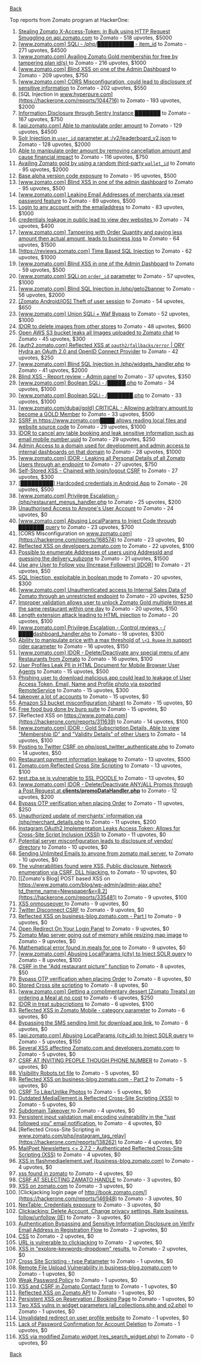 [Back](../README.md)

Top reports from Zomato program at HackerOne:

1. [Stealing Zomato X-Access-Token: in Bulk using HTTP Request Smuggling on api.zomato.com](https://hackerone.com/reports/771666) to Zomato - 518 upvotes, $5000
2. [[www.zomato.com] SQLi - /php/██████████ - item_id](https://hackerone.com/reports/403616) to Zomato - 271 upvotes, $4500
3. [[www.zomato.com] Availing Zomato Gold membership for free by tampering plan id(s) ](https://hackerone.com/reports/511044) to Zomato - 216 upvotes, $1000
4. [[www.zomato.com] Blind XSS on one of the Admin Dashboard](https://hackerone.com/reports/724889) to Zomato - 209 upvotes, $750
5. [[www.zomato.com] CORS Misconfiguration, could lead to disclosure of sensitive information](https://hackerone.com/reports/426165) to Zomato - 202 upvotes, $550
6. [SQL Injection in www.hyperpure.com](https://hackerone.com/reports/1044716) to Zomato - 193 upvotes, $2000
7. [Information Disclosure through Sentry Instance ███████](https://hackerone.com/reports/697512) to Zomato - 167 upvotes, $750
8. [[api.zomato.com] Able to manipulate order amount](https://hackerone.com/reports/512968) to Zomato - 129 upvotes, $4500
9. [Solr Injection in `user_id` parameter at :/v2/leaderboard_v2.json](https://hackerone.com/reports/952501) to Zomato - 128 upvotes, $2000
10. [Able to manipulate order amount by removing cancellation amount and cause financial impact](https://hackerone.com/reports/614523) to Zomato - 116 upvotes, $750
11. [Availing Zomato gold by using a random third-party `wallet_id`](https://hackerone.com/reports/938021) to Zomato - 95 upvotes, $2000
12. [Base alpha version code exposure](https://hackerone.com/reports/167859) to Zomato - 95 upvotes, $500
13. [[www.zomato.com] Blind XSS in one of the admin dashboard](https://hackerone.com/reports/461272) to Zomato - 95 upvotes, $500
14. [[www.zomato.com] Leaking Email Addresses of merchants via reset password feature](https://hackerone.com/reports/293490) to Zomato - 89 upvotes, $500
15. [Login to any account with the emailaddress](https://hackerone.com/reports/245408) to Zomato - 83 upvotes, $1000
16. [ credentials leakage in public lead to view dev websites ](https://hackerone.com/reports/511440) to Zomato - 74 upvotes, $400
17. [[www.zomato.com] Tampering with Order Quantity and paying less amount then actual amount, leads to business loss](https://hackerone.com/reports/403783) to Zomato - 64 upvotes, $1500
18. [[https://reviews.zomato.com] Time Based SQL Injection](https://hackerone.com/reports/300176) to Zomato - 62 upvotes, $1000
19. [[www.zomato.com] Blind XSS in one of the Admin Dashboard](https://hackerone.com/reports/419731) to Zomato - 59 upvotes, $500
20. [[www.zomato.com] SQLi on `order_id` parameter](https://hackerone.com/reports/358669) to Zomato - 57 upvotes, $1000
21. [[www.zomato.com] Blind SQL Injection in /php/geto2banner](https://hackerone.com/reports/838855) to Zomato - 56 upvotes, $2000
22. [[Zomato Android/iOS] Theft of user session](https://hackerone.com/reports/328486) to Zomato - 54 upvotes, $650
23. [[www.zomato.com] Union SQLi + Waf Bypass](https://hackerone.com/reports/258582) to Zomato - 52 upvotes, $1000
24. [IDOR to delete images from other stores](https://hackerone.com/reports/404797) to Zomato - 48 upvotes, $600
25. [Open AWS S3 bucket leaks all Images uploaded to Zomato chat](https://hackerone.com/reports/507097) to Zomato - 45 upvotes, $300
26. [[auth2.zomato.com] Reflected XSS at `oauth2/fallbacks/error` | ORY Hydra an OAuth 2.0 and OpenID Connect Provider](https://hackerone.com/reports/456333) to Zomato - 42 upvotes, $250
27. [[www.zomato.com] Blind SQL Injection in /php/widgets_handler.php](https://hackerone.com/reports/836079) to Zomato - 41 upvotes, $2000
28. [Blind XSS - Report review - Admin panel](https://hackerone.com/reports/314126) to Zomato - 37 upvotes, $350
29. [[www.zomato.com] Boolean SQLi - /█████.php](https://hackerone.com/reports/297534) to Zomato - 34 upvotes, $1000
30. [[www.zomato.com] Boolean SQLi - /███████.php](https://hackerone.com/reports/301257) to Zomato - 33 upvotes, $1000
31. [[www.zomato.com/dubai/gold] CRITICAL - Allowing arbitrary amount to become a GOLD Member](https://hackerone.com/reports/254211) to Zomato - 33 upvotes, $500
32. [SSRF in https://www.zomato.com████ allows reading local files and website source code](https://hackerone.com/reports/271224) to Zomato - 29 upvotes, $1000
33. [IDOR to cancel any table booking and leak sensitive information such as email,mobile number,uuid](https://hackerone.com/reports/265258) to Zomato - 29 upvotes, $250
34. [Admin Access to a domain used for development and admin access to internal dashboards on that domain](https://hackerone.com/reports/271407) to Zomato - 28 upvotes, $1000
35. [[www.zomato.com] IDOR - Leaking all Personal Details of all Zomato Users through an endpoint](https://hackerone.com/reports/269937) to Zomato - 27 upvotes, $750
36. [Self-Stored XSS - Chained with login/logout CSRF](https://hackerone.com/reports/632017) to Zomato - 27 upvotes, $300
37. [[█████████] Hardcoded credentials in Android App](https://hackerone.com/reports/246995) to Zomato - 26 upvotes, $500
38. [[www.zomato.com] Privilege Escalation - /php/restaurant_menus_handler.php](https://hackerone.com/reports/300454) to Zomato - 25 upvotes, $200
39. [Unauthorised Access to Anyone's User Account](https://hackerone.com/reports/202921) to Zomato - 24 upvotes, $0
40. [[www.zomato.com] Abusing LocalParams to Inject Code through ███████ query](https://hackerone.com/reports/341600) to Zomato - 23 upvotes, $700
41. [CORS Misconfiguration on www.zomato.com](https://hackerone.com/reports/168574) to Zomato - 23 upvotes, $0
42. [Reflected XSS on developers.zomato.com](https://hackerone.com/reports/418823) to Zomato - 22 upvotes, $100
43. [Possible to enumerate Addresses of users using AddressId and guessing the delivery_subzone](https://hackerone.com/reports/514897) to Zomato - 21 upvotes, $1500
44. [Use any User to Follow you (Increase Followers) [IDOR]](https://hackerone.com/reports/245969) to Zomato - 21 upvotes, $50
45. [SQL Injection, exploitable in boolean mode](https://hackerone.com/reports/246412) to Zomato - 20 upvotes, $300
46. [[www.zomato.com] Unauthenticated access to Internal Sales Data of Zomato through an unrestricted endpoint](https://hackerone.com/reports/263535) to Zomato - 20 upvotes, $250
47. [Improper validation allows user to unlock Zomato Gold multiple times at the same restaurant within one day](https://hackerone.com/reports/486629) to Zomato - 20 upvotes, $150
48. [Length extension attack leading to HTML injection](https://hackerone.com/reports/251572) to Zomato - 20 upvotes, $100
49. [[www.zomato.com] Privilege Escalation - Control reviews - /████dashboard_handler.php](https://hackerone.com/reports/300099) to Zomato - 18 upvotes, $300
50. [Ability to manipulate price with a max threshold of `\<1 Rupee` in support rider parameter](https://hackerone.com/reports/927661) to Zomato - 16 upvotes, $150
51. [[www.zomato.com] IDOR - Delete/Deactivate any special menu of any Restaurants from Zomato](https://hackerone.com/reports/264919) to Zomato - 16 upvotes, $100
52. [User Profiles Leak PII in HTML Document for Mobile Browser User Agents](https://hackerone.com/reports/288596) to Zomato - 15 upvotes, $500
53. [Phishing user to download malicious app could lead to leakage of User Access Token, Email, Name and Profile photo via exported RemoteService](https://hackerone.com/reports/384257) to Zomato - 15 upvotes, $300
54. [takeover a lot of accounts](https://hackerone.com/reports/180388) to Zomato - 15 upvotes, $0
55. [Amazon S3 bucket misconfiguration (share)](https://hackerone.com/reports/229690) to Zomato - 15 upvotes, $0
56. [Free food bug done by burp suite](https://hackerone.com/reports/762883) to Zomato - 15 upvotes, $0
57. [Reflected XSS on https://www.zomato.com](https://hackerone.com/reports/311639) to Zomato - 14 upvotes, $100
58. [[www.zomato.com] IDOR - Gold Subscription Details, Able to view "Membership ID" and "Validity Details" of other Users](https://hackerone.com/reports/344145) to Zomato - 14 upvotes, $100
59. [Posting to Twitter CSRF on php/post_twitter_authenticate.php](https://hackerone.com/reports/249234) to Zomato - 14 upvotes, $50
60. [Restaurant payment information leakage](https://hackerone.com/reports/252043) to Zomato - 13 upvotes, $500
61. [Zomato.com Reflected Cross Site Scripting](https://hackerone.com/reports/303522) to Zomato - 13 upvotes, $100
62. [test.zba.se is vulnerable to SSL POODLE  ](https://hackerone.com/reports/201520) to Zomato - 13 upvotes, $0
63. [[www.zomato.com] IDOR - Delete/Deactivate ANY/ALL Promos through a Post Request at **clients/promoDataHandler.php**](https://hackerone.com/reports/264754) to Zomato - 12 upvotes, $200
64. [Bypass OTP verification when placing Order](https://hackerone.com/reports/247158) to Zomato - 11 upvotes, $250
65. [Unauthorized update of merchants' information via /php/merchant_details.php](https://hackerone.com/reports/255651) to Zomato - 11 upvotes, $200
66. [Instagram OAuth2 Implementation Leaks Access Token; Allows for Cross-Site Script Inclusion (XSSI)](https://hackerone.com/reports/138270) to Zomato - 11 upvotes, $0
67. [Potential server misconfiguration leads to disclosure of vendor/ directory](https://hackerone.com/reports/271391) to Zomato - 10 upvotes, $0
68. [Sending Unlimited Emails to anyone from zomato mail server.](https://hackerone.com/reports/518928) to Zomato - 10 upvotes, $0
69. [ The vulnerabilities found were XSS, Public disclosure, Network enumeration via CSRF, DLL hijacking.](https://hackerone.com/reports/927413) to Zomato - 10 upvotes, $0
70. [[Zomato's Blog] POST based XSS on https://www.zomato.com/blog/wp-admin/admin-ajax.php?td_theme_name=Newspaper&v=8.2](https://hackerone.com/reports/335481) to Zomato - 9 upvotes, $100
71. [XSS onmouseover ](https://hackerone.com/reports/139981) to Zomato - 9 upvotes, $0
72. [Twitter Disconnect CSRF](https://hackerone.com/reports/114127) to Zomato - 9 upvotes, $0
73. [Reflected XSS on business-blog.zomato.com - Part I](https://hackerone.com/reports/137905) to Zomato - 9 upvotes, $0
74. [Open Redirect On Your Login Panel](https://hackerone.com/reports/473064) to Zomato - 9 upvotes, $0
75. [Zomato Map server going out of memory while resizing map image](https://hackerone.com/reports/751904) to Zomato - 9 upvotes, $0
76. [Mathematical error  found in meals for one](https://hackerone.com/reports/819333) to Zomato - 9 upvotes, $0
77. [[www.zomato.com] Abusing LocalParams (city) to Inject SOLR query](https://hackerone.com/reports/844428) to Zomato - 8 upvotes, $100
78. [CSRF in the "Add restaurant picture" function](https://hackerone.com/reports/169699) to Zomato - 8 upvotes, $50
79. [Bypass OTP verification when placing Order](https://hackerone.com/reports/142221) to Zomato - 8 upvotes, $0
80. [Stored Cross site scripting](https://hackerone.com/reports/145246) to Zomato - 8 upvotes, $0
81. [[www.zomato.com] Getting a complimentary dessert [Zomato Treats] on ordering a Meal at no cost](https://hackerone.com/reports/321938) to Zomato - 6 upvotes, $250
82. [IDOR in treat subscriptions](https://hackerone.com/reports/313050) to Zomato - 6 upvotes, $100
83. [Reflected XSS in Zomato Mobile - category parameter](https://hackerone.com/reports/230119) to Zomato - 6 upvotes, $0
84. [Bypassing the SMS sending limit for download app link.](https://hackerone.com/reports/517711) to Zomato - 6 upvotes, $0
85. [[api.zomato.com] Abusing LocalParams (city_id) to Inject SOLR query](https://hackerone.com/reports/953203) to Zomato - 5 upvotes, $150
86. [Several XSS affecting Zomato.com and developers.zomato.com](https://hackerone.com/reports/114631) to Zomato - 5 upvotes, $0
87. [CSRF AT INVITING PEOPLE THOUGH PHONE NUMBER](https://hackerone.com/reports/113865) to Zomato - 5 upvotes, $0
88. [Visibility  Robots.txt file](https://hackerone.com/reports/156182) to Zomato - 5 upvotes, $0
89. [Reflected XSS on business-blog.zomato.com - Part 2](https://hackerone.com/reports/137906) to Zomato - 5 upvotes, $0
90. [CSRF To Like/Unlike Photos](https://hackerone.com/reports/230837) to Zomato - 5 upvotes, $0
91. [Outdated MediaElement.js Reflected Cross-Site Scripting (XSS)](https://hackerone.com/reports/155228) to Zomato - 5 upvotes, $0
92. [Subdomain Takeover ](https://hackerone.com/reports/113869) to Zomato - 4 upvotes, $0
93. [Persistent input validation mail encoding vulnerability  in the "just followed you" email notification.](https://hackerone.com/reports/114879) to Zomato - 4 upvotes, $0
94. [Reflected Cross-Site Scripting in www.zomato.com/php/instagram_tag_relay](https://hackerone.com/reports/138262) to Zomato - 4 upvotes, $0
95. [MailPoet Newsletters \<= 2.7.2 - Authenticated Reflected Cross-Site Scripting (XSS)](https://hackerone.com/reports/200355) to Zomato - 4 upvotes, $0
96. [XSS in flashmediaelement.swf (business-blog.zomato.com)](https://hackerone.com/reports/200351) to Zomato - 4 upvotes, $0
97. [xss found in zomato](https://hackerone.com/reports/240989) to Zomato - 4 upvotes, $0
98. [CSRF AT SELECTING ZAMATO HANDLE](https://hackerone.com/reports/113857) to Zomato - 3 upvotes, $0
99. [XSS on zomato.com](https://hackerone.com/reports/143294) to Zomato - 3 upvotes, $0
100. [Clickjacking login page of http://book.zomato.com/](https://hackerone.com/reports/146948) to Zomato - 3 upvotes, $0
101. [NexTable: Credentials exposure](https://hackerone.com/reports/120941) to Zomato - 3 upvotes, $0
102. [Clickjacking: Delete Account, Change privacy settings, Rate business, follow/unfollow (IE)](https://hackerone.com/reports/338569) to Zomato - 3 upvotes, $0
103. [Authentication Bypassing and Sensitive Information Disclosure on Verify Email Address in Registration Flow](https://hackerone.com/reports/124151) to Zomato - 2 upvotes, $0
104. [CSS](https://hackerone.com/reports/145686) to Zomato - 2 upvotes, $0
105. [URL is vulnerable to clickjacking](https://hackerone.com/reports/337219) to Zomato - 2 upvotes, $0
106. [XSS in "explore-keywords-dropdown" results.](https://hackerone.com/reports/347567) to Zomato - 2 upvotes, $0
107. [Cross Site Scripting - type Patameter](https://hackerone.com/reports/114151) to Zomato - 1 upvotes, $0
108. [Remote File Upload Vulnerability in business-blog.zomato.com](https://hackerone.com/reports/114389) to Zomato - 1 upvotes, $0
109. [Weak Password Policy](https://hackerone.com/reports/115036) to Zomato - 1 upvotes, $0
110. [XSS and CSRF in Zomato Contact form](https://hackerone.com/reports/115248) to Zomato - 1 upvotes, $0
111. [Reflected XSS on Zomato API](https://hackerone.com/reports/125762) to Zomato - 1 upvotes, $0
112. [Persistent XSS on Reservation / Booking Page](https://hackerone.com/reports/123005) to Zomato - 1 upvotes, $0
113. [Two XSS vulns in widget parameters (all_collections.php and o2.php)](https://hackerone.com/reports/115560) to Zomato - 1 upvotes, $0
114. [Unvalidated redirect on user profile website](https://hackerone.com/reports/143265) to Zomato - 1 upvotes, $0
115. [Lack of Password Confirmation  for Account Deletion](https://hackerone.com/reports/950471) to Zomato - 1 upvotes, $0
116. [XSS via modified Zomato widget (res_search_widget.php)](https://hackerone.com/reports/115402) to Zomato - 0 upvotes, $0


[Back](../README.md)